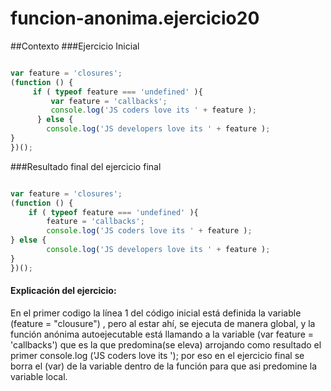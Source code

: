 # funcion-anonima.ejercicio20

##Contexto
###Ejercicio Inicial
```javascript

var feature = 'closures'; 
(function () {     
     if ( typeof feature === 'undefined' ){         
         var feature = 'callbacks';         
         console.log('JS coders love its ' + feature );     
      } else {         
        console.log('JS developers love its ' + feature );     
} 
})();
```
###Resultado final del ejercicio final 
```javascript

var feature = 'closures'; 
(function () {    
    if ( typeof feature === 'undefined' ){         
        feature = 'callbacks';         
        console.log('JS coders love its ' + feature );     
} else {         
        console.log('JS developers love its ' + feature );     
} 
})();
```
#### Explicación del ejercicio:

En el primer codigo  la línea 1 del código inicial está definida la variable (feature = "clousure") , pero al estar ahí, se ejecuta de manera global, y la función anónima autoejecutable  está llamando a la variable (var feature = 'callbacks') que es la que predomina(se eleva) arrojando como resultado el primer console.log ('JS coders love its '); por eso en el ejercicio final se borra el (var) de la variable dentro de la función para que asi predomine la variable local.
